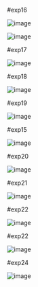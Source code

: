 #exp16

![image](https://github.com/sreejakaveti/Toc/assets/113493813/4274699a-6433-45c0-a6dc-d6daa61d632c)


![image](https://github.com/sreejakaveti/Toc/assets/113493813/a00c7498-eda8-4e38-b6d8-8ec4d227921d)


#exp17

![image](https://github.com/sreejakaveti/Toc/assets/113493813/8d790dcb-ca03-4046-9655-a2c58c563faa)


#exp18

![image](https://github.com/sreejakaveti/Toc/assets/113493813/c6e1e2d6-af93-480a-80b9-58284f2d09cd)

#exp19

![image](https://github.com/sreejakaveti/Toc/assets/113493813/7faf2cfa-2a06-4934-919d-55c917ab3785)

#exp15

![image](https://github.com/sreejakaveti/Toc/assets/113493813/0818ca08-a6bc-4e48-a898-e03d44d1ce02)

#exp20

![image](https://github.com/sreejakaveti/Toc/assets/113493813/de560cb6-cd66-4c51-92c1-fb9ad652cfe4)

#exp21

![image](https://github.com/sreejakaveti/Toc/assets/113493813/fb4e7f98-7f13-4546-bc43-496f25b56bac)

#exp22

![image](https://github.com/sreejakaveti/Toc/assets/113493813/f37c68e5-3c0e-4bbc-8318-4f65fafb64fd)


#exp22

![image](https://github.com/sreejakaveti/Toc/assets/113493813/fae6a19c-2879-418f-b36e-2809806fedfa)

#exp24

![image](https://github.com/sreejakaveti/Toc/assets/113493813/83b5d7f5-311a-4cca-8147-3b9713cd63d8)





